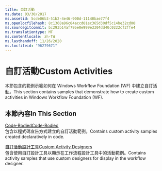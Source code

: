 ```yaml
---
title: 自訂活動
ms.date: 03/30/2017
ms.assetid: 5cde06b3-51b2-4e46-900d-11140bae77f4
ms.openlocfilehash: 8c1368a96c84accd81ec365d30df5c14be32cd08
ms.sourcegitcommit: bc293b14af795e0e999e3304dd40c0222cf2ffe4
ms.translationtype: MT
ms.contentlocale: zh-TW
ms.lasthandoff: 11/26/2020
ms.locfileid: "96279671"
---
```

# <a name="custom-activities"></a><span data-ttu-id="4a77a-102">自訂活動</span><span class="sxs-lookup"><span data-stu-id="4a77a-102">Custom Activities</span></span>

<span data-ttu-id="4a77a-103">本節包含的範例示範如何在 Windows Workflow Foundation (WF) 中建立自訂活動。</span><span class="sxs-lookup"><span data-stu-id="4a77a-103">This section contains samples that demonstrate how to create custom activities in Windows Workflow Foundation (WF).</span></span>  
  
## <a name="in-this-section"></a><span data-ttu-id="4a77a-104">本節內容</span><span class="sxs-lookup"><span data-stu-id="4a77a-104">In This Section</span></span>  

 [<span data-ttu-id="4a77a-105">Code-Bodied</span><span class="sxs-lookup"><span data-stu-id="4a77a-105">Code-Bodied</span></span>](code-bodied.md)  
 <span data-ttu-id="4a77a-106">包含以程式碼宣告方式建立的自訂活動範例。</span><span class="sxs-lookup"><span data-stu-id="4a77a-106">Contains custom activity samples created declaratively in code.</span></span>
  
 [<span data-ttu-id="4a77a-107">自訂活動設計工具</span><span class="sxs-lookup"><span data-stu-id="4a77a-107">Custom Activity Designers</span></span>](custom-activity-designers.md)  
 <span data-ttu-id="4a77a-108">包含使用自訂設計工具以顯示在工作流程設計工具中的活動範例。</span><span class="sxs-lookup"><span data-stu-id="4a77a-108">Contains activity samples that use custom designers for display in the workflow designer.</span></span>

